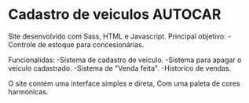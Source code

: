 # Cadastro de veiculos AUTOCAR

Site desenvolvido com Sass, HTML e Javascript.
Principal objetivo:
-Controle de estoque para concesionárias.

Funcionalidas:
-Sistema de cadastro de veiculo.
-Sistema para apagar o veiculo cadastrado.
-Sistema de "Venda feita".
-Historico de vendas.

O site contém uma interface simples e direta, Com uma paleta de cores harmonicas.


 
